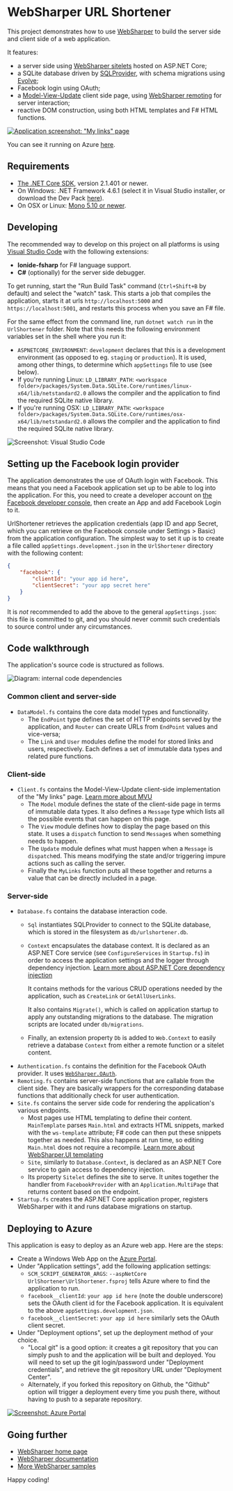 # WebSharper URL Shortener

This project demonstrates how to use [WebSharper](https://websharper.com) to build the server side and client side of a web application.

It features:
* a server side using [WebSharper sitelets](https://developers.websharper.com/docs/v4.x/fs/sitelets) hosted on ASP.NET Core;
* a SQLite database driven by [SQLProvider](https://fsprojects.github.io/SQLProvider/), with schema migrations using [Evolve](https://evolve-db.netlify.com/);
* Facebook login using OAuth;
* a [Model-View-Update](https://dotnet-websharper.github.io/mvu) client side page, using [WebSharper remoting](https://developers.websharper.com/docs/v4.x/fs/remoting) for server interaction;
* reactive DOM construction, using both HTML templates and F# HTML functions.

[![Application screenshot: "My links" page](./docs/my-links.png)](https://websharper-url-shortener.azurewebsites.net/)

You can see it running on Azure [here](https://websharper-url-shortener.azurewebsites.net/).

## Requirements

* [The .NET Core SDK](https://www.microsoft.com/net/download), version 2.1.401 or newer.
* On Windows: .NET Framework 4.6.1 (select it in Visual Studio installer, or download the Dev Pack [here](https://www.microsoft.com/net/download/dotnet-framework/net461)).
* On OSX or Linux: [Mono 5.10 or newer](https://www.mono-project.com/download/stable/).

## Developing

The recommended way to develop on this project on all platforms is using [Visual Studio Code](https://code.visualstudio.com/) with the following extensions:

* **Ionide-fsharp** for F# language support.
* **C#** (optionally) for the server side debugger.

To get running, start the "Run Build Task" command (`Ctrl+Shift+B` by default) and select the "watch" task. This starts a job that compiles the application, starts it at urls `http://localhost:5000` and `https://localhost:5001`, and restarts this process when you save an F# file.

For the same effect from the command line, run `dotnet watch run` in the `UrlShortener` folder. Note that this needs the following environment variables set in the shell where you run it:
* `ASPNETCORE_ENVIRONMENT`: `development` declares that this is a development environment (as opposed to eg. `staging` or `production`). It is used, among other things, to determine which `appSettings` file to use (see below).
* If you're running Linux: `LD_LIBRARY_PATH`: `<workspace folder>/packages/System.Data.SQLite.Core/runtimes/linux-x64/lib/netstandard2.0` allows the compiler and the application to find the required SQLite native library.
* If you're running OSX: `LD_LIBRARY_PATH`: `<workspace folder>/packages/System.Data.SQLite.Core/runtimes/osx-x64/lib/netstandard2.0` allows the compiler and the application to find the required SQLite native library.

![Screenshot: Visual Studio Code](./docs/vscode.png)

## Setting up the Facebook login provider

The application demonstrates the use of OAuth login with Facebook. This means that you need a Facebook application set up to be able to log into the application. For this, you need to create a developer account on [the Facebook developer console](https://developers.facebook.com), then create an App and add Facebook Login to it.

UrlShortener retrieves the application credentials (app ID and app Secret, which you can retrieve on the Facebook console under Settings > Basic) from the application configuration. The simplest way to set it up is to create a file called `appSettings.development.json` in the `UrlShortener` directory with the following content:

```json
{
    "facebook": {
        "clientId": "your app id here",
        "clientSecret": "your app secret here"
    }
}
```

It is *not* recommended to add the above to the general `appSettings.json`: this file is committed to git, and you should never commit such credentials to source control under any circumstances.

## Code walkthrough

The application's source code is structured as follows.

![Diagram: internal code dependencies](./docs/code-structure.png)

### Common client and server-side

* `DataModel.fs` contains the core data model types and functionality.
    * The `EndPoint` type defines the set of HTTP endpoints served by the application, and `Router` can create URLs from `EndPoint` values and vice-versa;
    * The `Link` and `User` modules define the model for stored links and users, respectively. Each defines a set of immutable data types and related pure functions.

### Client-side

* `Client.fs` contains the Model-View-Update client-side implementation of the "My links" page. [Learn more about MVU](https://dotnet-websharper.github.io/mvu)
    * The `Model` module defines the state of the client-side page in terms of immutable data types. It also defines a `Message` type which lists all the possible events that can happen on this page.
    * The `View` module defines how to display the page based on this state. It uses a `dispatch` function to send `Message`s when something needs to happen.
    * The `Update` module defines what must happen when a `Message` is `dispatch`ed. This means modifying the state and/or triggering impure actions such as calling the server.
    * Finally the `MyLinks` function puts all these together and returns a value that can be directly included in a page.

### Server-side

* `Database.fs` contains the database interaction code.
    * `Sql` instantiates SQLProvider to connect to the SQLite database, which is stored in the filesystem as `db/urlshortener.db`.
    * `Context` encapsulates the database context. It is declared as an ASP.NET Core service (see `ConfigureServices` in `Startup.fs`) in order to access the application settings and the logger through dependency injection. [Learn more about ASP.NET Core dependency injection](https://docs.microsoft.com/en-us/aspnet/core/fundamentals/dependency-injection?view=aspnetcore-2.1)
        
        It contains methods for the various CRUD operations needed by the application, such as `CreateLink` or `GetAllUserLinks`.
        
        It also contains `Migrate()`, which is called on application startup to apply any outstanding migrations to the database. The migration scripts are located under `db/migrations`.
    * Finally, an extension property `Db` is added to `Web.Context` to easily retrieve a database `Context` from either a remote function or a sitelet content.
* `Authentication.fs` contains the definition for the Facebook OAuth provider. It uses [`WebSharper.OAuth`](https://github.com/dotnet-websharper/oauth).
* `Remoting.fs` contains server-side functions that are callable from the client side. They are basically wrappers for the corresponding database functions that additionally check for user authentication.
* `Site.fs` contains the server side code for rendering the application's various endpoints.
    * Most pages use HTML templating to define their content. `MainTemplate` parses `Main.html` and extracts HTML snippets, marked with the `ws-template` attribute; F# code can then put these snippets together as needed. This also happens at run time, so editing `Main.html` does not require a recompile. [Learn more about WebSharper.UI templating](https://developers.websharper.com/docs/v4.x/fs/ui#templating)
    * `Site`, similarly to `Database.Context`, is declared as an ASP.NET Core service to gain access to dependency injection.
    * Its property `Sitelet` defines the site to serve. It unites together the handler from `FacebookProvider` with an `Application.MultiPage` that returns content based on the endpoint.
* `Startup.fs` creates the ASP.NET Core application proper, registers WebSharper with it and runs database migrations on startup.

## Deploying to Azure

This application is easy to deploy as an Azure web app. Here are the steps:

* Create a Windows Web App on the [Azure Portal](https://portal.azure.com).
* Under "Application settings", add the following application settings:
    * `SCM_SCRIPT_GENERATOR_ARGS`: `--aspNetCore UrlShortener\UrlShortener.fsproj` tells Azure where to find the application to run.
    * `facebook__clientId`: `your app id here` (note the double underscore) sets the OAuth client id for the Facebook application. It is equivalent to the above `appSettings.development.json`.
    * `facebook__clientSecret`: `your app id here` similarly sets the OAuth client secret.
* Under "Deployment options", set up the deployment method of your choice.
    * "Local git" is a good option: it creates a git repository that you can simply push to and the application will be built and deployed. You will need to set up the git login/password under "Deployment credentials", and retrieve the git repository URL under "Deployment Center".
    * Alternately, if you forked this repository on Github, the "Github" option will trigger a deployment every time you push there, without having to push to a separate repository.

[![Screenshot: Azure Portal](./docs/azure-portal.png)](https://portal.azure.com)

## Going further

* [WebSharper home page](https://websharper.com)
* [WebSharper documentation](https://developers.websharper.com)
* [More WebSharper samples](https://github.com/websharper-samples)

Happy coding!

